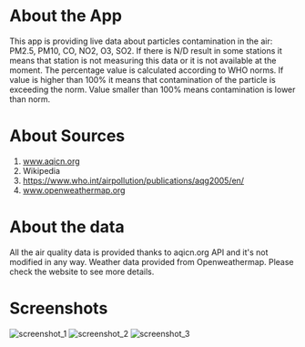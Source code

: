 # About the App
This app is providing live data about particles contamination in the air: PM2.5, PM10, CO, NO2, O3, SO2. If there is N/D result in some stations it means that station is not measuring this data or it is not available at the moment. The percentage value is calculated according to WHO norms. If value is higher than 100% it means that contamination of the particle is exceeding the norm. Value smaller than 100% means contamination is lower than norm.
# About Sources
1. www.aqicn.org
2. Wikipedia
3. https://www.who.int/airpollution/publications/aqg2005/en/
4. www.openweathermap.org
# About the data
All the air quality data is provided thanks to aqicn.org API and it's not modified in any way. Weather data provided from Openweathermap. Please check the website to see more details.
# Screenshots
![screenshot_1](https://user-images.githubusercontent.com/43904702/92989921-14f5fc80-f4d8-11ea-887e-6ce82b7df2e4.png)
![screenshot_2](https://user-images.githubusercontent.com/43904702/92989931-27703600-f4d8-11ea-8a83-1c639bb3848d.png)
![screenshot_3](https://user-images.githubusercontent.com/43904702/92989940-32c36180-f4d8-11ea-874f-f4e5b7d3c16a.png)
